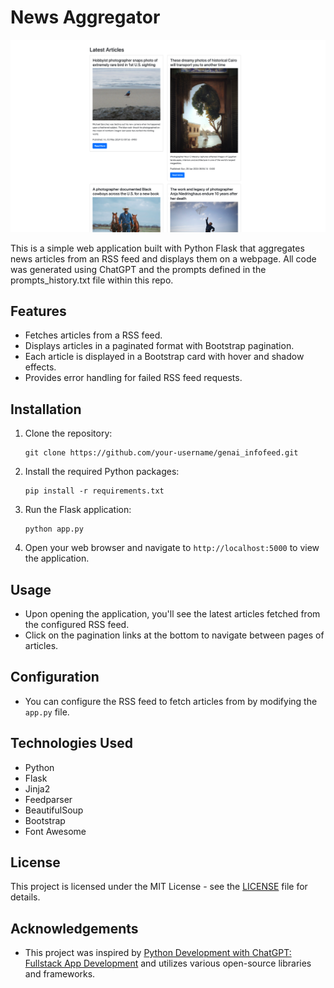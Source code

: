 # News Aggregator

![News Aggregator](images/project_img.png)

This is a simple web application built with Python Flask that aggregates news articles from an RSS feed and displays them on a webpage. All code was generated using ChatGPT and the prompts defined in the prompts_history.txt file within this repo. 

## Features

- Fetches articles from a RSS feed.
- Displays articles in a paginated format with Bootstrap pagination.
- Each article is displayed in a Bootstrap card with hover and shadow effects.
- Provides error handling for failed RSS feed requests.

## Installation

1. Clone the repository:

    ```
    git clone https://github.com/your-username/genai_infofeed.git
    ```

2. Install the required Python packages:

    ```
    pip install -r requirements.txt
    ```

3. Run the Flask application:

    ```
    python app.py
    ```

4. Open your web browser and navigate to `http://localhost:5000` to view the application.

## Usage

- Upon opening the application, you'll see the latest articles fetched from the configured RSS feed.
- Click on the pagination links at the bottom to navigate between pages of articles.

## Configuration

- You can configure the RSS feed to fetch articles from by modifying the `app.py` file.

## Technologies Used

- Python
- Flask
- Jinja2
- Feedparser
- BeautifulSoup
- Bootstrap
- Font Awesome

## License

This project is licensed under the MIT License - see the [LICENSE](LICENSE) file for details.

## Acknowledgements

- This project was inspired by [Python Development with ChatGPT: Fullstack App Development](https://www.coursera.org/learn/python-development-with-chatgpt-fullstack-app-development/home/) and utilizes various open-source libraries and frameworks.